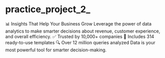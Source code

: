 # practice_project_2_
📊 Insights That Help Your Business Grow Leverage the power of data analytics to make smarter decisions about revenue, customer experience, and overall efficiency.  ✅ Trusted by 10,000+ companies 🧩 Includes 314 ready-to-use templates 🔍 Over 12 million queries analyzed  Data is your most powerful tool for smarter decision-making.
